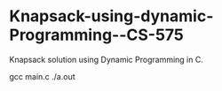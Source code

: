 # Knapsack-using-dynamic-Programming--CS-575
Knapsack solution using Dynamic Programming in C.

gcc main.c
./a.out
